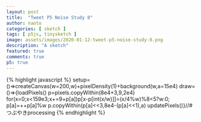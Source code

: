 ```yaml
---
layout: post
title:  "Tweet P5 Noise Study 8"
author: naoto
categories: [ sketch ]
tags: [ p5js, tinysketch ]
image: assets/images/2020-01-12-tweet-p5-noise-study-8.png
description: "A sketch"
featured: true
comments: true
p5: true
---
```


<div id = "p5sketch">
  <!-- p5 instance will be created here -->
</div>

{% highlight javascript %}
setup=()=>createCanvas(w=200,w)+pixelDensity(1)+background(w,a=15e4)
draw=()=>{loadPixels()
p=pixels.copyWithin(8e4+3,9,2e4)
for(x=0;x<159e3;x+=9+p[a])p[x-p[int(x/w)]]=(x/4%w)%8<5?w:0;
p[a]=++p[a]%w
p.copyWithin(p[a]<<3,8e4-(p[a]<<1),a)
updatePixels()}//#つぶやきprocessing
{% endhighlight %}

<script>
setup=()=>createCanvas(w=200,w).parent("p5sketch")+pixelDensity(1)+background(w,a=15e4)
draw=()=>{loadPixels()
p=pixels.copyWithin(8e4+3,9,2e4)
for(x=0;x<159e3;x+=9+p[a])p[x-p[int(x/w)]]=(x/4%w)%8<5?w:0;
p[a]=++p[a]%w
p.copyWithin(p[a]<<3,8e4-(p[a]<<1),a)
updatePixels()}//#つぶやきprocessing
</script>